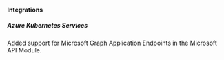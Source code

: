 
#### Integrations

##### Azure Kubernetes Services

Added support for Microsoft Graph Application Endpoints in the Microsoft API Module.